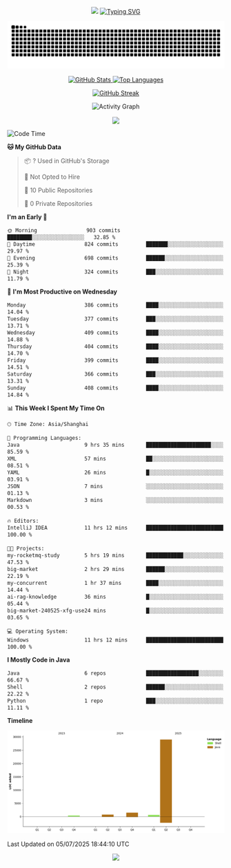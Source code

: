 <!-- -->

<p align="center">
<img src="https://capsule-render.vercel.app/api?type=waving&color=timeGradient&height=300&&section=header&text=HI%20THEME!&fontSize=90&fontAlign=50&fontAlignY=30&desc=I%20am%20AlfonsoKevin!&descAlign=50&descSize=30&descAlignY=60&animation=twinkling" />
    <a align="center" href="https://www.kaijavademo.top/"><img src="https://readme-typing-svg.demolab.com?font=Fira+Code&center=true&pause=1000&width=435&lines=Welcome+to+my+GitHub+profile+page!;%E6%AC%A2%E8%BF%8E%E6%9D%A5%E5%88%B0%E6%88%91%E7%9A%84GitHub%E4%B8%BB%E9%A1%B5%EF%BC%81" alt="Typing SVG" height=200 /> </a>
</p>
 <p align="center"><img src="https://raw.githubusercontent.com/AlfonsoKevin/AlfonsoKevin/output/github-contribution-grid-snake.svg"></p>

</p>


<p align="center" >
  <a href="https://github.com/AlfonsoKevin">  
    <img src="https://github-readme-stats.vercel.app/api/?username=AlfonsoKevin&layout=compact&border_radius=20" width="400"  alt="GitHub Stats" />
  </a>
  <a href="https://www.kaijavademo.top/">
    <img src="https://github-readme-stats.vercel.app/api/top-langs/?username=AlfonsoKevin&layout=compact&border_radius=20" width=400 alt="Top Languages"/>
  </a>
</p>


<p align="center">
    <a href="https://github.com/AlfonsoKevin">
    <img src="https://streak-stats.demolab.com?user=AlfonsoKevin&theme=transparent&hide_border=false%C2%A0%C2%A0%E5%81%87&short_numbers=false%C2%A0%C2%A0%E5%81%87&card_width=595&card_height=234" height="400"  alt="GitHub Streak" />
    </a>
</p>



<p align="center">
    <img width="800" src="https://github-readme-activity-graph.vercel.app/graph?username=AlfonsoKevin&theme=github-compact&hide_border=true&area=true&from=2024-06-01&to=2024-12-31&grid=false&custom_title=Activity%20Graph" alt="Activity Graph" title="Activity Graph" />
</p> 




<p align="center">
	<img align="center" src="https://skillicons.dev/icons?i=idea,java,mysql,redis,spring,rocket,html,css,js,react,linux,py,c,clion,docker,md,stackoverflow&theme=light" />    
</p>


<!--START_SECTION:waka-->
![Code Time](http://img.shields.io/badge/Code%20Time-138%20hrs%2015%20mins-blue)

**🐱 My GitHub Data** 

> 📦 ? Used in GitHub's Storage 
 > 
> 🚫 Not Opted to Hire
 > 
> 📜 10 Public Repositories 
 > 
> 🔑 0 Private Repositories 
 > 
**I'm an Early 🐤** 

```text
🌞 Morning                903 commits         ████████░░░░░░░░░░░░░░░░░   32.85 % 
🌆 Daytime                824 commits         ███████░░░░░░░░░░░░░░░░░░   29.97 % 
🌃 Evening                698 commits         ██████░░░░░░░░░░░░░░░░░░░   25.39 % 
🌙 Night                  324 commits         ███░░░░░░░░░░░░░░░░░░░░░░   11.79 % 
```
📅 **I'm Most Productive on Wednesday** 

```text
Monday                   386 commits         ████░░░░░░░░░░░░░░░░░░░░░   14.04 % 
Tuesday                  377 commits         ███░░░░░░░░░░░░░░░░░░░░░░   13.71 % 
Wednesday                409 commits         ████░░░░░░░░░░░░░░░░░░░░░   14.88 % 
Thursday                 404 commits         ████░░░░░░░░░░░░░░░░░░░░░   14.70 % 
Friday                   399 commits         ████░░░░░░░░░░░░░░░░░░░░░   14.51 % 
Saturday                 366 commits         ███░░░░░░░░░░░░░░░░░░░░░░   13.31 % 
Sunday                   408 commits         ████░░░░░░░░░░░░░░░░░░░░░   14.84 % 
```


📊 **This Week I Spent My Time On** 

```text
🕑︎ Time Zone: Asia/Shanghai

💬 Programming Languages: 
Java                     9 hrs 35 mins       █████████████████████░░░░   85.59 % 
XML                      57 mins             ██░░░░░░░░░░░░░░░░░░░░░░░   08.51 % 
YAML                     26 mins             █░░░░░░░░░░░░░░░░░░░░░░░░   03.91 % 
JSON                     7 mins              ░░░░░░░░░░░░░░░░░░░░░░░░░   01.13 % 
Markdown                 3 mins              ░░░░░░░░░░░░░░░░░░░░░░░░░   00.53 % 

🔥 Editors: 
IntelliJ IDEA            11 hrs 12 mins      █████████████████████████   100.00 % 

🐱‍💻 Projects: 
my-rocketmq-study        5 hrs 19 mins       ████████████░░░░░░░░░░░░░   47.53 % 
big-market               2 hrs 29 mins       ██████░░░░░░░░░░░░░░░░░░░   22.19 % 
my-concurrent            1 hr 37 mins        ████░░░░░░░░░░░░░░░░░░░░░   14.44 % 
ai-rag-knowledge         36 mins             █░░░░░░░░░░░░░░░░░░░░░░░░   05.44 % 
big-market-240525-xfg-use24 mins             █░░░░░░░░░░░░░░░░░░░░░░░░   03.65 % 

💻 Operating System: 
Windows                  11 hrs 12 mins      █████████████████████████   100.00 % 
```

**I Mostly Code in Java** 

```text
Java                     6 repos             █████████████████░░░░░░░░   66.67 % 
Shell                    2 repos             ██████░░░░░░░░░░░░░░░░░░░   22.22 % 
Python                   1 repo              ███░░░░░░░░░░░░░░░░░░░░░░   11.11 % 
```



**Timeline**

![Lines of Code chart](https://raw.githubusercontent.com/AlfonsoKevin/AlfonsoKevin/main/assets/bar_graph.png)


 Last Updated on 05/07/2025 18:44:10 UTC
<!--END_SECTION:waka-->

<p align="center">
    <a href="https://github.com/AlfonsoKevin"></a><img src="https://img.shields.io/badge/GitHub-grey?logo=github" />
</p>
